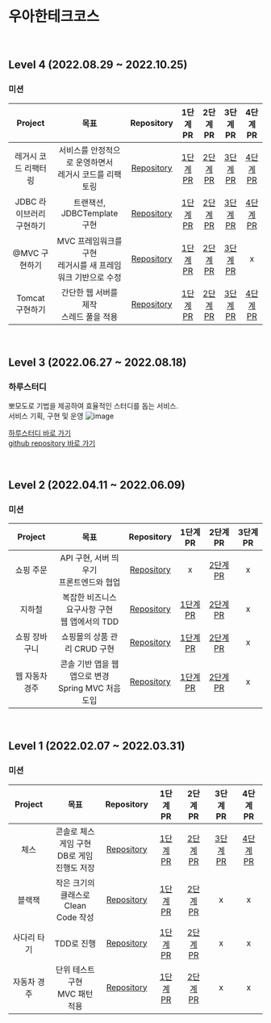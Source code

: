 # 우아한테크코스


<br>

## Level 4 (2022.08.29 ~ 2022.10.25)
### 미션
| Project | 목표 | Repository | 1단계 PR | 2단계 PR | 3단계 PR | 4단계 PR |
|:-----:|:-----:|:-----:|:-----:|:-----:|:-----:|:-----:|
|레거시 코드 리팩터링 <br>|서비스를 안정적으로 운영하면서<br> 레거시 코드를 리팩토링| [Repository](https://github.com/aak2075/jwp-refactoring)| [1단계 PR](https://github.com/woowacourse/jwp-refactoring/pull/455) | [2단계 PR](https://github.com/woowacourse/jwp-refactoring/pull/560) | [3단계 PR](https://github.com/woowacourse/jwp-refactoring/pull/653) | [4단계 PR](https://github.com/woowacourse/jwp-refactoring/pull/732) |
|JDBC 라이브러리 구현하기 <br>|트랜잭션, JDBCTemplate 구현| [Repository](https://github.com/aak2075/jwp-dashboard-jdbc)| [1단계 PR](https://github.com/woowacourse/jwp-dashboard-jdbc/pull/310) | [2단계 PR](https://github.com/woowacourse/jwp-dashboard-jdbc/pull/390) | [3단계 PR](https://github.com/woowacourse/jwp-dashboard-jdbc/pull/449) | [4단계 PR](https://github.com/woowacourse/jwp-dashboard-jdbc/pull/594)|
|@MVC 구현하기 <br>| MVC 프레임워크를 구현<br> 레거시를 새 프레임워크 기반으로 수정 |[Repository](https://github.com/aak2075/jwp-dashboard-mvc)| [1단계 PR](https://github.com/woowacourse/jwp-dashboard-mvc/pull/345) | [2단계 PR](https://github.com/woowacourse/jwp-dashboard-mvc/pull/458) | [3단계 PR](https://github.com/woowacourse/jwp-dashboard-mvc/pull/529) | x |
|Tomcat 구현하기 <br>| 간단한 웹 서버를 제작<br>스레드 풀을 적용 |[Repository](https://github.com/aak2075/jwp-dashboard-http)| [1단계 PR](https://github.com/woowacourse/jwp-dashboard-http/pull/332) | [2단계 PR](https://github.com/woowacourse/jwp-dashboard-http/pull/332) | [3단계 PR](https://github.com/woowacourse/jwp-dashboard-http/pull/411) | [4단계 PR](https://github.com/woowacourse/jwp-dashboard-http/pull/411) |

<br>

## Level 3 (2022.06.27 ~ 2022.08.18)

### 하루스터디
뽀모도로 기법을 제공하여 효율적인 스터디를 돕는 서비스. <br/>
서비스 기획, 구현 및 운영
![image](https://github.com/aak2075/woowacourse-record/assets/35948985/32424ec3-cb73-42c4-a069-307e6def1f5e)

[하루스터디 바로 가기](https://haru-study.com/) <br/>
[github repository 바로 가기](https://github.com/woowacourse-teams/2023-haru-study)

<br>

## Level 2 (2022.04.11 ~ 2022.06.09)
### 미션
| Project | 목표 | Repository | 1단계 PR | 2단계 PR | 3단계 PR |
|:-----:|:-----:|:-----:|:-----:|:-----:|:-----:|
|쇼핑 주문 <br>|API 구현, 서버 띄우기<br> 프론트엔드와 협업| [Repository](https://github.com/aak2075/jwp-shopping-order)|x|[2단계 PR](https://github.com/woowacourse/jwp-shopping-order/pull/15) |x|
|지하철 <br>|복잡한 비즈니스 요구사항 구현<br> 웹 앱에서의 TDD| [Repository](https://github.com/aak2075/jwp-subway-path)| [1단계 PR](https://github.com/woowacourse/jwp-subway-path/pull/69) | [2단계 PR](https://github.com/woowacourse/jwp-subway-path/pull/131) | x
|쇼핑 장바구니 <br>|쇼핑몰의 상품 관리 CRUD 구현 |[Repository](https://github.com/aak2075/jwp-shopping-cart)| [1단계 PR](https://github.com/woowacourse/jwp-shopping-cart/pull/199) | [2단계 PR](https://github.com/woowacourse/jwp-shopping-cart/pull/309)|x|
|웹 자동차 경주 <br>| 콘솔 기반 앱을 웹앱으로 변경<br>Spring MVC 처음 도입 |[Repository](https://github.com/aak2075/jwp-racingcar)| [1단계 PR](https://github.com/woowacourse/jwp-racingcar/pull/54) | [2단계 PR](https://github.com/woowacourse/jwp-racingcar/pull/171) |x|

<br>

## Level 1 (2022.02.07 ~ 2022.03.31)
### 미션
| Project | 목표 | Repository | 1단계 PR | 2단계 PR | 3단계 PR | 4단계 PR |
|:-----:|:-----:|:-----:|:-----:|:-----:|:-----:|:-----:|
|체스 <br>|콘솔로 체스 게임 구현<br> DB로 게임 진행도 저장| [Repository](https://github.com/aak2075/java-chess)|[1단계 PR](https://github.com/woowacourse/java-chess/pull/434)|[2단계 PR](https://github.com/woowacourse/java-chess/pull/434) | [3단계 PR](https://github.com/woowacourse/java-chess/pull/633) | [4단계 PR](https://github.com/woowacourse/java-chess/pull/633)|
|블랙잭 <br>|작은 크기의 클래스로<br>Clean Code 작성| [Repository](https://github.com/aak2075/java-blackjack)| [1단계 PR](https://github.com/woowacourse/java-blackjack/pull/440) | [2단계 PR](https://github.com/woowacourse/java-blackjack/pull/567) |x|x|
|사다리 타기 <br>|TDD로 진행 |[Repository](https://github.com/aak2075/java-ladder)| [1단계 PR](https://github.com/woowacourse/java-ladder/pull/89) | [2단계 PR](https://github.com/woowacourse/java-ladder/pull/239)|x|x|
|자동차 경주 <br>| 단위 테스트 구현<br> MVC 패턴 적용 | [Repository](https://github.com/aak2075/java-racingcar) | [1단계 PR](https://github.com/woowacourse/java-racingcar/pull/529) | [2단계 PR](https://github.com/woowacourse/java-racingcar/pull/615) |x|x|
